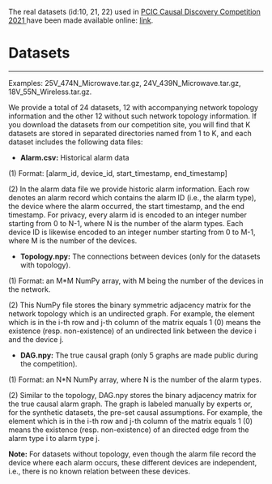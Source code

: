The real datasets (id:10, 21, 22) used in [PCIC Causal Discovery Competition 2021 ](https://competition.huaweicloud.com/information/1000041487/introduction) have been made available online: [link](https://github.com/gcastle-hub/dataset).
# Datasets
-------------------------------------------------------
Examples: 25V_474N_Microwave.tar.gz, 24V_439N_Microwave.tar.gz, 18V_55N_Wireless.tar.gz.

We provide a total of 24 datasets, 12 with accompanying network topology information and the other 12 without such network topology information. If you download the datasets from our competition site, you will find that K datasets are stored in separated directories named from 1 to K, and each dataset includes the following data files:

* **Alarm.csv:** Historical alarm data

(1)    Format: [alarm_id, device_id, start_timestamp, end_timestamp]

(2)    In the alarm data file we provide historic alarm information. Each row denotes an alarm record which contains the alarm ID (i.e., the alarm type), the device where the alarm occurred, the start timestamp, and the end timestamp. For privacy, every alarm id is encoded to an integer number starting from 0 to N-1, where N is the number of the alarm types. Each device ID is likewise encoded to an integer number starting from 0 to M-1, where M is the number of the devices.




* **Topology.npy:** The connections between devices (only for the datasets with topology).

(1)    Format: an M*M NumPy array, with M being the number of the devices in the network.

(2)    This NumPy file stores the binary symmetric adjacency matrix for the network topology which is an undirected graph. For example, the element which is in the i-th row and j-th column of the matrix equals 1 (0) means the existence (resp. non-existence) of an undirected link between the device i and the device j.




* **DAG.npy:** The true causal graph (only 5 graphs are made public during the competition).

(1)    Format: an N*N NumPy array, where N is the number of the alarm types.

(2)    Similar to the topology, DAG.npy stores the binary adjacency matrix for the true causal alarm graph. The graph is labeled manually by experts or, for the synthetic datasets, the pre-set causal assumptions. For example, the element which is in the i-th row and j-th column of the matrix equals 1 (0) means the existence (resp. non-existence) of an directed edge from the alarm type i to alarm type j.




**Note:**
 For datasets without topology, even though the alarm file record the device where each alarm occurs, these different devices are independent, i.e., there is no known relation between these devices.   
